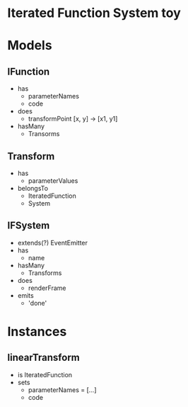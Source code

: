 # Iterated Function System toy

# Models

## IFunction

  - has
    - parameterNames
    - code
  - does
    - transformPoint [x, y] -> [x1, y1]
  - hasMany
    - Transorms

## Transform

  - has
    - parameterValues
  - belongsTo
    - IteratedFunction
    - System

## IFSystem

  - extends(?) EventEmitter
  - has
    - name
  - hasMany
    - Transforms
  - does
    - renderFrame
  - emits
    - 'done'

# Instances

## linearTransform

  - is IteratedFunction
  - sets
    - parameterNames = [...]
    - code
